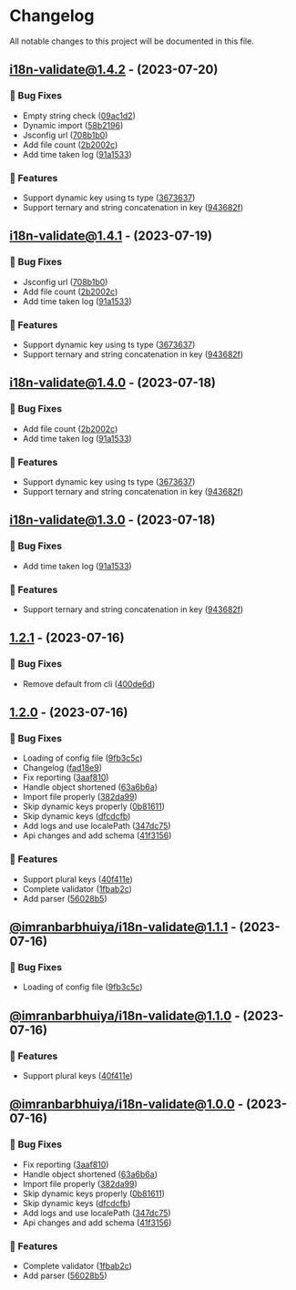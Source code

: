 # Changelog

All notable changes to this project will be documented in this file.

## [i18n-validate@1.4.2](https://github.com/imranbarbhuiya/i18n-validate/compare/v1.2.1...i18n-validate@1.4.2) - (2023-07-20)

### 🐛 Bug Fixes

- Empty string check ([09ac1d2](https://github.com/imranbarbhuiya/i18n-validate/commit/09ac1d23ebe08eecfe4c1562c16d7ac4e0bdba30))
- Dynamic import ([58b2196](https://github.com/imranbarbhuiya/i18n-validate/commit/58b21966f8ef1c0365f2d05516435c6bceb773a2))
- Jsconfig url ([708b1b0](https://github.com/imranbarbhuiya/i18n-validate/commit/708b1b082b99889d1293ac07d2db8d66aa2800aa))
- Add file count ([2b2002c](https://github.com/imranbarbhuiya/i18n-validate/commit/2b2002cdca4ea31edc76bb2d018c378a161b7ee5))
- Add time taken log ([91a1533](https://github.com/imranbarbhuiya/i18n-validate/commit/91a153309bbfef7450b46cced9091a68ccb6e9f8))

### 🚀 Features

- Support dynamic key using ts type ([3673637](https://github.com/imranbarbhuiya/i18n-validate/commit/36736374577a15030a80929870de98fb43d520a7))
- Support ternary and string concatenation in key ([943682f](https://github.com/imranbarbhuiya/i18n-validate/commit/943682f7aefac0da152ae2ae240c1c314c6d1f16))

## [i18n-validate@1.4.1](https://github.com/imranbarbhuiya/i18n-validate/compare/v1.2.1...i18n-validate@1.4.1) - (2023-07-19)

### 🐛 Bug Fixes

- Jsconfig url ([708b1b0](https://github.com/imranbarbhuiya/i18n-validate/commit/708b1b082b99889d1293ac07d2db8d66aa2800aa))
- Add file count ([2b2002c](https://github.com/imranbarbhuiya/i18n-validate/commit/2b2002cdca4ea31edc76bb2d018c378a161b7ee5))
- Add time taken log ([91a1533](https://github.com/imranbarbhuiya/i18n-validate/commit/91a153309bbfef7450b46cced9091a68ccb6e9f8))

### 🚀 Features

- Support dynamic key using ts type ([3673637](https://github.com/imranbarbhuiya/i18n-validate/commit/36736374577a15030a80929870de98fb43d520a7))
- Support ternary and string concatenation in key ([943682f](https://github.com/imranbarbhuiya/i18n-validate/commit/943682f7aefac0da152ae2ae240c1c314c6d1f16))

## [i18n-validate@1.4.0](https://github.com/imranbarbhuiya/i18n-validate/compare/v1.2.1...i18n-validate@1.4.0) - (2023-07-18)

### 🐛 Bug Fixes

- Add file count ([2b2002c](https://github.com/imranbarbhuiya/i18n-validate/commit/2b2002cdca4ea31edc76bb2d018c378a161b7ee5))
- Add time taken log ([91a1533](https://github.com/imranbarbhuiya/i18n-validate/commit/91a153309bbfef7450b46cced9091a68ccb6e9f8))

### 🚀 Features

- Support dynamic key using ts type ([3673637](https://github.com/imranbarbhuiya/i18n-validate/commit/36736374577a15030a80929870de98fb43d520a7))
- Support ternary and string concatenation in key ([943682f](https://github.com/imranbarbhuiya/i18n-validate/commit/943682f7aefac0da152ae2ae240c1c314c6d1f16))

## [i18n-validate@1.3.0](https://github.com/imranbarbhuiya/i18n-validate/compare/v1.2.1...i18n-validate@1.3.0) - (2023-07-18)

### 🐛 Bug Fixes

- Add time taken log ([91a1533](https://github.com/imranbarbhuiya/i18n-validate/commit/91a153309bbfef7450b46cced9091a68ccb6e9f8))

### 🚀 Features

- Support ternary and string concatenation in key ([943682f](https://github.com/imranbarbhuiya/i18n-validate/commit/943682f7aefac0da152ae2ae240c1c314c6d1f16))

## [1.2.1](https://github.com/imranbarbhuiya/i18n-validate/compare/v1.2.0...v1.2.1) - (2023-07-16)

### 🐛 Bug Fixes

-   Remove default from cli ([400de6d](https://github.com/imranbarbhuiya/i18n-validate/commit/400de6d898bf6d3b7709b600a74339c7f887bb3c))

## [1.2.0](https://github.com/imranbarbhuiya/i18n-validate/tree/v1.2.0) - (2023-07-16)

### 🐛 Bug Fixes

-   Loading of config file ([9fb3c5c](https://github.com/imranbarbhuiya/i18n-validate/commit/9fb3c5c37a1e9c2e20d71481f6c2aeeb6943590e))
-   Changelog ([fad18e9](https://github.com/imranbarbhuiya/i18n-validate/commit/fad18e93e2a8583a4303678f3c7a1b706600a514))
-   Fix reporting ([3aaf810](https://github.com/imranbarbhuiya/i18n-validate/commit/3aaf810dd5d9485efeedf1127539e822e84223ec))
-   Handle object shortened ([63a6b6a](https://github.com/imranbarbhuiya/i18n-validate/commit/63a6b6a5e59c54346d8ae4b74040bba14508c457))
-   Import file properly ([382da99](https://github.com/imranbarbhuiya/i18n-validate/commit/382da994baa8d8ee9219d30dca05f28f74332d80))
-   Skip dynamic keys properly ([0b81611](https://github.com/imranbarbhuiya/i18n-validate/commit/0b81611d01b63c5a7422a55b0af03c31487c310f))
-   Skip dynamic keys ([dfcdcfb](https://github.com/imranbarbhuiya/i18n-validate/commit/dfcdcfbe500f236d0264ddea2dd6dfdc19e10610))
-   Add logs and use localePath ([347dc75](https://github.com/imranbarbhuiya/i18n-validate/commit/347dc75f4e851a621605216c4c584c383594d9a2))
-   Api changes and add schema ([41f3156](https://github.com/imranbarbhuiya/i18n-validate/commit/41f31566fbf9c2f696c5b242e915729afeb33e4b))

### 🚀 Features

-   Support plural keys ([40f411e](https://github.com/imranbarbhuiya/i18n-validate/commit/40f411ee91b4fc91bdb9ad4c11c03cd16c05c43c))
-   Complete validator ([1fbab2c](https://github.com/imranbarbhuiya/i18n-validate/commit/1fbab2cdf8229702706b207f81c988002b93f3d7))
-   Add parser ([56028b5](https://github.com/imranbarbhuiya/i18n-validate/commit/56028b5d249eb8f2646b865d0658565f579c9b1a))

## [@imranbarbhuiya/i18n-validate@1.1.1](https://github.com/imranbarbhuiya/i18n-validate/tree/@imranbarbhuiya/i18n-validate@1.1.1) - (2023-07-16)

### 🐛 Bug Fixes

-   Loading of config file ([9fb3c5c](https://github.com/imranbarbhuiya/i18n-validate/commit/9fb3c5c37a1e9c2e20d71481f6c2aeeb6943590e))

## [@imranbarbhuiya/i18n-validate@1.1.0](https://github.com/imranbarbhuiya/i18n-validate/tree/@imranbarbhuiya/i18n-validate@1.1.0) - (2023-07-16)

### 🚀 Features

-   Support plural keys ([40f411e](https://github.com/imranbarbhuiya/i18n-validate/commit/40f411ee91b4fc91bdb9ad4c11c03cd16c05c43c))

## [@imranbarbhuiya/i18n-validate@1.0.0](https://github.com/imranbarbhuiya/i18n-validate/tree/@imranbarbhuiya/i18n-validate@1.0.0) - (2023-07-16)

### 🐛 Bug Fixes

-   Fix reporting ([3aaf810](https://github.com/imranbarbhuiya/i18n-validate/commit/3aaf810dd5d9485efeedf1127539e822e84223ec))
-   Handle object shortened ([63a6b6a](https://github.com/imranbarbhuiya/i18n-validate/commit/63a6b6a5e59c54346d8ae4b74040bba14508c457))
-   Import file properly ([382da99](https://github.com/imranbarbhuiya/i18n-validate/commit/382da994baa8d8ee9219d30dca05f28f74332d80))
-   Skip dynamic keys properly ([0b81611](https://github.com/imranbarbhuiya/i18n-validate/commit/0b81611d01b63c5a7422a55b0af03c31487c310f))
-   Skip dynamic keys ([dfcdcfb](https://github.com/imranbarbhuiya/i18n-validate/commit/dfcdcfbe500f236d0264ddea2dd6dfdc19e10610))
-   Add logs and use localePath ([347dc75](https://github.com/imranbarbhuiya/i18n-validate/commit/347dc75f4e851a621605216c4c584c383594d9a2))
-   Api changes and add schema ([41f3156](https://github.com/imranbarbhuiya/i18n-validate/commit/41f31566fbf9c2f696c5b242e915729afeb33e4b))

### 🚀 Features

-   Complete validator ([1fbab2c](https://github.com/imranbarbhuiya/i18n-validate/commit/1fbab2cdf8229702706b207f81c988002b93f3d7))
-   Add parser ([56028b5](https://github.com/imranbarbhuiya/i18n-validate/commit/56028b5d249eb8f2646b865d0658565f579c9b1a))
